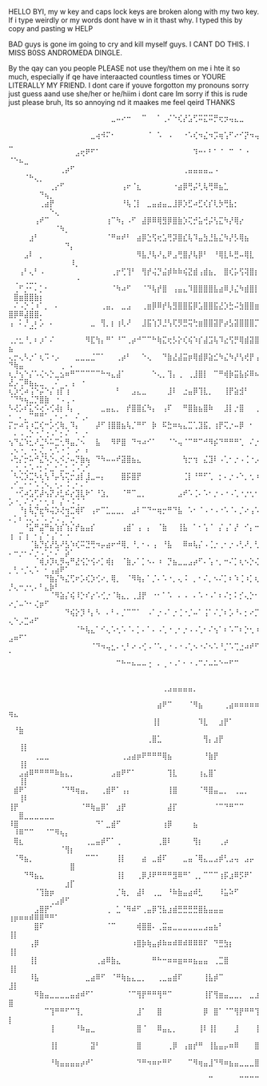 HELLO BYI, my w key and caps lock keys are broken along with my two key. If i type weirdly or my words dont have w in it thast why. I typed this by copy and pasting w HELP


BAD guys is gone im going to cry and kill myself guys. I CANT DO THIS. I MISS B0SS ANDROMEDA DINGLE.


By the qay can you people PLEASE not use they/them on me i hte it so much, especially if qe have interaacted countless times or YOURE LITERALLY MY FRIEND. I dont care if youve forgotton my pronouns sorry just guess aand use she/her or he/hiim i dont care Im sorry if this is rude just please bruh, Its so annoying nd it maakes me feel qeird THANKS



⠀⠀⠀⠀⠀⠀⠀⠀⠀⠀⠀⠀⠀⠀⠀⠀⠀⠀⠀⠀⣀⠤⠔⠒⠀⠀⠉⠀⠀⠁⢀⠌⠑⢎⡜⣡⢋⠭⣍⠭⡛⢖⡲⢤⣄⣀⠀⠀⠀⠀⠀⠀⠀⠀⠀⠀⠀⠀⠀⠀⠀⠀⠀⠀⠀
⠀⠀⠀⠀⠀⠀⠀⠀⠀⠀⠀⠀⠀⠀⠀⠀⣀⢴⠺⠍⠂⠀⠀⠀⠀⠀⠀⠈⠀⠡⠀⠠⠀⠀⠐⠡⢎⠲⣌⠲⡩⢶⢡⠋⠔⠊⡝⠲⢤⣀⠀⠀⠀⠀⠀⠀⠀⠀⠀⠀⠀⠀⠀⠀⠀
⠀⠀⠀⠀⠀⠀⠀⠀⠀⠀⠀⠀⠀⣠⢖⠟⠋⠁⠀⠀⠀⠀⠀⠀⠀⠀⠀⠀⠀⠀⠀⠀⠀⠀⠀⠀⠹⠒⠂⠃⠁⠈⠀⠉⠀⠁⠐⠀⠀⠈⠑⠦⣀⠀⠀⠀⠀⠀⠀⠀⠀⠀⠀⠀⠀
⠀⠀⠀⠀⠀⠀⠀⠀⠀⠀⢀⡴⠋⠀⠀⠀⠀⠀⠀⠀⠀⠀⠀⠀⠀⠀⠀⠀⠀⠀⠀⠀⠀⠀⢀⣤⣤⣤⣤⣀⠠⠀⠀⠀⠀⠀⠀⠀⠀⠀⠀⠀⠈⠓⢄⡀⠀⠀⠀⠀⠀⠀⠀⠀⠀
⠀⠀⠀⠀⠀⠀⠀⠀⢀⡔⠋⠀⠀⠀⠀⠀⠀⠀⠀⠀⠀⠀⢠⠖⠈⣆⠀⠀⠀⠀⠀⠀⠐⣴⡿⢛⡬⢃⢧⢛⠿⣦⣁⠀⠀⠀⠀⠀⠀⠀⠀⠀⠀⠀⠀⠙⢦⡀⠀⠀⠀⠀⠀⠀⠀
⠀⠀⠀⠀⠀⠀⢀⣴⡟⠀⠀⠀⠀⠀⠀⠀⠀⠀⠀⠀⠀⠀⠘⢧⢈⡇⠀⣀⣤⣴⣤⣀⣸⡿⡱⣋⠴⣋⢎⡎⢇⡳⢛⣧⡂⠀⠀⠀⠀⠀⠀⠀⠀⠀⠀⠀⠀⠑⢄⠀⠀⠀⠀⠀⠀
⠀⠀⠀⠀⠀⢠⠞⠉⠀⠀⠀⠀⠀⠀⠀⠀⠀⠀⠀⢰⠉⠳⡄⠠⠋⠀⣼⡿⠿⢿⣻⡿⣿⣷⡱⢍⡚⣥⢚⡬⢣⣍⠳⡜⢿⡔⠀⠀⠀⠀⠀⠀⠀⠀⠀⠀⠀⠀⠈⠳⡀⠀⠀⠀⠀
⠀⠀⠀⠀⣰⠃⠀⠀⠀⠀⠀⠀⠀⠀⠀⠀⠀⠀⠀⠈⠛⠶⠞⠃⠀⣴⡿⣑⢫⢖⣡⢛⡽⣿⣎⢧⠹⣤⣳⣘⣧⣌⠳⡜⡣⢿⣦⠀⠀⠀⠀⠀⠀⠀⠀⠀⠀⠀⠀⠀⠙⡄⠀⠀⠀
⠀⠀⠀⣠⠇⠀⡀⠀⠀⠀⠀⠀⠀⠀⠀⠀⠀⠀⠀⠀⠀⠀⠀⠀⠀⠻⣧⡘⢧⠜⣄⠟⣠⢛⣿⡜⢧⡿⠃⠀⠘⢿⣇⠧⣛⠤⢿⣇⠀⠀⠀⠀⠀⠀⠀⠀⠀⠀⠀⠀⠀⠸⡀⠀⠀
⠀⠀⢠⠃⢄⠃⠠⠀⠀⠀⠀⠀⠀⠀⠀⠀⠀⠀⠀⠀⢀⡖⢋⢹⠃⠀⢻⡞⢬⡙⣬⡾⠷⠷⢮⣝⣾⢠⣾⣦⡀⠀⣿⢎⡥⢫⢽⣿⡆⠀⢀⠀⢀⣀⡀⠀⠀⠀⠀⠀⠀⠀⠐⠀⠀
⠀⢀⠋⡐⠂⠄⡁⠂⠀⠀⠀⠀⠀⠀⠀⠀⠀⠀⠀⠀⠈⠳⠴⠋⠀⠀⠈⠙⢧⡞⣿⠀⢠⣤⣄⠹⣿⣿⣿⣿⣧⣴⠿⡸⣌⠳⣾⣿⡇⠀⣿⣶⣿⣿⣷⡆⠀⠀⠀⠀⠀⠀⠀⠀⠀
⠀⠌⠠⡑⢈⠰⠁⡀⠀⠄⠀⠀⠀⠀⠀⠀⠀⠀⢀⣤⡀⠀⣀⣠⠀⠀⢀⣶⡿⠿⡞⢧⣻⣿⣿⣯⡿⣡⣿⣿⣯⣜⡱⣓⠬⣳⣿⣿⣶⣿⡿⠿⣼⣿⣿⠄⠀⠀⠀⠀⠀⠀⠀⠀⠀
⢠⠀⠅⡘⢀⠆⡡⠀⠄⠀⠀⠀⠀⠀⠀⠀⣀⠀⢻⡀⡆⢰⢇⠜⠀⠀⣸⣯⢱⡹⣘⢣⢏⡻⣛⢭⢓⣶⣿⣿⣽⡟⡴⣣⣽⣿⣿⣿⡉⠀⠀⠀⠀⠉⠁⠀⠀⠀⠀⠀⠀⠀⠀⠀⠀
⢀⡐⣂⠘⡀⠆⡰⠁⠌⠀⠀⠀⠀⠀⠀⠻⣏⢳⡄⠛⠁⠘⠉⢀⡴⠚⠉⠉⠓⢷⣍⢖⡣⡕⢎⢮⠱⡎⣼⣩⢧⠹⣔⢫⡛⢿⣾⣽⣿⣦⠀⠀⠀⠀⠀⠀⠀⠀⠀⠀⠀⠀⠀⠀⠀
⢄⡒⢄⠣⡐⠁⢆⠩⠐⡠⠀⠀⠀⣀⣀⣀⣈⠉⠁⠀⠀⢀⡴⠃⠀⠀⠑⢄⠀⠀⠙⣷⣜⣼⣭⡶⢿⣾⡿⣵⣊⠳⣌⠳⡜⢣⢞⡟⢠⠙⢷⣤⠀⠀⠀⠀⠀⠀⠀⢀⠀⠄⠀⠀⠀
⢆⡘⢢⠑⡌⠡⢌⠢⡑⣀⣢⠶⠛⠉⠉⠉⠉⠉⠓⠲⣄⣼⠁⠀⠀⠀⠀⠀⠑⢄⡀⢹⡄⢀⠀⢀⣸⣿⡇⠀⠉⠛⢾⡷⣭⣧⡮⠿⠦⣜⡠⢉⠿⣦⣄⣀⠀⠀⠌⠀⡀⢠⠀⠐⠀
⢆⡱⢊⠴⢨⠑⡬⠑⡌⢰⡏⢰⠀⠀⠀⠀⠀⠀⠀⠀⠀⠃⠀⠀⣠⣄⣀⠀⠀⠀⠀⣸⠇⠀⣐⣤⡿⢹⣇⡀⠀⠀⢸⡟⣵⣺⠃⠀⠀⠈⠙⠳⢦⣈⡙⣿⣷⠀⠐⠠⢀⠠⠀⠀⠀
⠣⢜⡡⠎⣅⠪⢔⠡⢊⢼⡆⠸⡄⠀⠀⠀⠀⠀⣀⣤⣄⡀⠀⡞⣿⣿⣎⠳⡄⠀⢠⠏⠀⠀⠛⣿⣷⣦⣿⠷⠀⠀⣸⡇⡐⣿⠀⠀⢀⠂⠀⠄⡀⠉⠛⠛⠁⡀⠂⠄⠂⠀⠌⢀⠄
⡍⡒⠴⢩⠰⣉⢎⠒⡡⢊⢷⡀⠹⡄⠀⠀⠀⡼⠋⢸⣿⣿⣦⢧⡈⠛⠋⠀⡷⠀⠯⣓⠶⢦⣄⣉⢁⣹⣯⡀⢰⡟⢍⡐⠤⡿⠀⠂⠀⠀⠄⠠⢀⡑⠐⡈⢐⠠⠁⡂⠌⠀⠂⢀⠂
⢢⠙⣌⠱⣂⠜⣈⠣⠥⣉⢂⠻⣤⡈⠢⠀⠀⣧⠀⠀⠻⠟⣿⠀⠙⠲⠴⠊⠁⠀⠀⠈⠑⢤⠈⠉⠛⠉⠚⠻⡮⠙⠛⠛⠛⢁⠀⠌⡐⢀⠢⠐⡀⠐⡂⢌⡀⢂⠡⠐⢈⠀⠔⠀⠆
⠠⢓⡌⡒⠥⠚⣌⠣⡑⢄⠪⡐⠤⡙⣷⢦⠀⠙⠳⠤⠤⠞⣽⣿⣦⣄⠀⠀⠀⠀⠀⠀⠀⠀⢳⡒⢲⠀⣌⣹⠇⠠⢁⠂⡐⠠⢈⠐⡠⢀⠐⡀⢂⠡⠐⡂⠌⣀⠂⣁⠂⢈⠠⢁⠊
⠀⠣⢌⡱⣉⠣⢆⢣⠘⡤⢣⢍⡒⣰⡇⣸⣀⠤⡄⠀⠀⠀⣿⡯⣿⡟⠀⠀⠀⠀⠀⠀⠀⠀⢈⡇⠘⠛⠋⢁⠀⡂⠄⡐⠠⠑⡀⢂⠰⢀⠊⣀⠂⠂⠡⢈⠢⡀⢂⠄⠨⢀⠂⠄⠁
⠀⠐⢊⠴⣡⢋⡼⢢⡝⡰⣃⠮⡔⣹⣇⠗⠁⠘⣱⡀⠀⠀⠈⠛⠉⣀⡀⠀⠀⠀⠀⠀⠀⣠⠞⠡⢈⠄⠡⠂⡐⠠⠐⠠⢁⠐⡐⢂⠂⡡⠐⡀⠌⡐⢁⠂⢂⠰⠀⡌⠐⠨⢈⠈⠀
⠀⠀⠘⡆⢧⡙⣖⠳⢬⡱⢜⢲⣉⢾⠏⠀⢠⠖⠉⣁⣀⣀⡀⠀⣠⠇⠉⠙⠒⢶⡒⠛⠙⣧⠀⠡⠂⠈⠠⠐⠠⠐⠡⠈⠄⡈⠔⢠⠡⠄⡁⠆⠡⢄⠡⠈⠄⡐⠠⢀⠉⡐⠀⠀⠀
⠀⠀⠀⠘⣥⠛⣬⠛⣦⢱⡎⢱⡌⡞⣦⣤⡎⠀⠀⠀⠀⠀⢠⣾⠁⢠⠀⡄⠀⠈⣷⠀⠀⢸⣧⠀⠁⠂⢡⠈⠀⡌⢠⠁⡜⠀⠊⡄⠒⢰⠀⡍⢰⠀⠂⡌⠐⢠⠁⠂⠐⠀⠀⠀⠀
⠀⠀⠀⠀⠈⣧⡙⣎⡜⣣⠜⣣⠱⢎⠭⣙⢛⠲⡤⣴⠖⠚⢿⡀⠘⡀⠂⠄⢠⠀⠘⣧⠀⠀⠿⠶⢧⡌⠠⢈⡐⢀⠂⡐⠠⢃⠜⡀⢃⠄⠒⡐⠂⠌⡐⠠⢁⠂⠌⠀⡵⠁⠀⠀⠀
⠀⠀⠀⠀⠀⠈⢾⡰⡹⢆⡻⢤⠛⣜⢪⡑⢪⠔⡁⢾⡆⠀⠈⣷⡠⠁⡁⠢⠄⠰⠀⡙⣦⣀⣀⣠⡴⠋⠄⢡⠐⡀⠒⠌⡁⢆⠢⡑⢌⡀⢃⠐⡈⢄⠡⠀⠂⢠⣴⠟⠁⠀⠀⠀⠀
⠀⠀⠀⠀⠀⠀⠀⠙⣷⡌⠳⣌⢋⠖⡡⢎⡱⢊⠔⡀⢿⡀⠀⠈⠻⢷⡄⠁⡈⠄⠡⠐⡀⢄⠨⠀⡀⠂⠌⡀⠢⠌⡁⠆⠱⢈⠰⡁⢆⡘⢄⠒⡐⢂⠄⠃⣄⡷⠃⠀⠀⠀⠀⠀⠀
⠀⠀⠀⠀⠀⠀⠀⠀⠈⠻⣵⡌⢮⠸⡑⠎⡔⠡⢊⡐⠈⢷⣄⡀⢀⣸⡟⠀⠐⠂⠁⠡⠀⠄⠠⠀⠄⠡⠐⠠⠁⠆⠌⡂⠅⡊⢄⡑⠂⠔⡈⠤⠑⠂⢌⡶⠋⠀⠀⠀⠀⠀⠀⠀⠀
⠀⠀⠀⠀⠀⠀⠀⠀⠀⠀⠀⠙⢮⡕⡹⠘⡄⠣⠀⠄⠃⠄⡈⠉⠉⠁⠀⠠⠁⡐⠠⠁⡐⢈⠐⡈⠤⠁⢨⠁⠌⡈⠆⡡⠘⠄⡂⠔⡉⢄⠑⡠⣉⠴⠋⠀⠀⠀⠀⠀⠀⠀⠀⠀⠀
⠀⠀⠀⠀⠀⠀⠀⠀⠀⠀⠀⠀⠀⠈⠓⢧⣄⠁⠊⢄⠡⢂⠡⠈⠄⡁⠄⠁⠄⠠⢁⠐⢀⠂⡐⠠⠠⢁⠂⠌⢢⠁⠆⠡⠉⠆⡑⢂⠰⣠⠶⠋⠁⠀⠀⠀⠀⠀⠀⠀⠀⠀⠀⠀⠀
⠀⠀⠀⠀⠀⠀⠀⠀⠀⠀⠀⠀⠀⠀⠀⠀⠈⠙⠲⢤⣂⠄⢂⠃⠔⠠⢊⠠⠈⠡⢀⠐⠠⠐⠠⢁⠢⠐⠌⠢⠡⠘⡈⠡⢉⣐⠴⠞⠋⠁⠀⠀⠀⠀⠀⠀⠀⠀⠀⠀⠀⠀⠀⠀⠀
⠀⠀⠀⠀⠀⠀⠀⠀⠀⠀⠀⠀⠀⠀⠀⠀⠀⠀⠀⠀⠀⠉⠓⠒⠦⠤⠤⢐⠀⠄⢀⠐⠠⠁⠂⠐⠠⠉⠌⠤⠥⠑⠒⠋⠉⠀⠀⠀⠀⠀⠀⠀⠀⠀⠀⠀⠀⠀⠀⠀⠀⠀⠀⠀⠀


⠀⠀⠀⠀⠀⠀⠀⠀⠀⠀⠀⠀⠀⠀⠀⠀⠀⠀⠀⠀⠀⠀⠀⠀⠀⠀⠀⠀⠀⠀⢀⣠⣤⣤⣤⣤⡀⠀⠀⠀⠀⠀⠀⠀⠀⠀⠀⠀⠀⠀⠀⠀⠀⠀⠀⠀⠀⠀⠀⠀⠀⠀
⠀⠀⠀⠀⠀⠀⠀⠀⠀⠀⠀⠀⠀⠀⠀⠀⠀⠀⠀⠀⠀⠀⠀⠀⠀⠀⠀⠀⠀⣴⠟⠉⠀⠀⠀⠈⠻⣦⠀⠀⠀⠀⢀⣴⠶⠶⠶⠶⠶⢶⣄⠀⠀⠀⠀⠀⠀⠀⠀⠀⠀⠀
⠀⠀⠀⠀⠀⠀⠀⠀⠀⠀⠀⠀⠀⠀⠀⠀⠀⠀⠀⠀⠀⠀⠀⠀⠀⠀⠀⠀⢸⡇⠀⠀⠀⠀⠀⠀⠀⠹⣇⠀⠀⣰⡟⠁⠀⠀⠀⠀⠀⠀⠘⣷⠀⠀⠀⠀⠀⠀⠀⠀⠀⠀
⠀⠀⠀⠀⠀⠀⠀⠀⠀⠀⠀⠀⠀⠀⠀⠀⠀⠀⠀⠀⠀⠀⠀⠀⠀⠀⠀⢀⣿⣁⠀⠀⠀⠀⠀⠀⠀⠀⢻⡄⣰⡟⠀⠀⠀⠀⠀⠀⠀⠀⠀⢸⡇⠀⠀⠀⠀⠀⠀⠀⠀⠀
⠀⠀⠀⠀⠀⢀⣀⣀⠀⠀⠀⠀⠀⠀⠀⠀⠀⠀⠀⠀⠀⠀⢀⣠⣴⡶⠟⠛⠛⠛⢿⣦⠀⠀⠀⠀⠀⠀⠘⣷⡟⠀⠀⠀⠀⠀⠀⠀⠀⠀⠀⢸⡇⠀⠀⠀⠀⠀⠀⠀⠀⠀
⠀⠀⣠⣴⠿⠛⠛⠛⠛⠷⣦⣄⡀⠀⠀⠀⠀⠀⠀⠀⣠⣶⠟⠋⠁⠀⠀⠀⠀⠀⠀⢹⣇⠀⠀⠀⠀⢰⣄⣿⠁⠀⠀⠀⠀⠀⠀⠀⠀⠀⠀⢸⡇⠀⠀⠀⠀⠀⠀⠀⠀⠀
⠀⣾⠟⠁⠀⠀⠀⠀⠀⠀⠈⠙⠻⢶⣤⡀⠀⠀⢀⣾⠟⠁⢠⡄⠀⠀⠀⠀⠀⠀⠀⢸⣿⠀⠀⠀⠀⠈⠻⣿⣤⣀⡀⠀⢀⣀⡀⠀⠀⠀⠀⢸⠇⠀⠀⠀⠀⠀⠀⠀⠀⠀
⢸⡟⠀⠀⠀⠀⠀⠀⠀⠀⠀⠀⠀⠀⠈⠛⢷⣤⡿⠁⠀⣰⡟⠀⠀⠀⠀⠀⠀⠀⠀⣼⡏⠀⠀⠀⠀⠀⠀⠀⠈⠉⠙⠛⠉⠉⠀⠀⠀⠀⠀⣿⣀⣀⣀⣀⣀⣀⠀⠀⠀⠀
⠸⣿⠀⠀⠀⠀⠀⠀⠀⠀⠀⠀⠀⠀⠀⠀⠀⠙⠁⣀⣾⠋⠀⠀⠀⠀⠀⠀⠀⠀⢰⡿⠀⠀⠀⠀⣦⠀⠀⠀⠀⠀⠀⠀⠀⠀⠀⠀⠀⠀⠸⠿⠉⠉⠀⠀⠈⠉⠻⢦⡄⠀
⠀⢿⣆⠀⠀⠀⠀⠀⠀⠀⠀⠀⠀⠀⠀⢀⣀⣤⡾⠋⠁⢀⠀⠀⠀⠀⠀⠀⠀⢀⣿⠇⠀⠀⠀⠀⢻⡆⠀⠀⠀⢀⡴⠀⠀⠀⠀⠀⠀⠀⠀⠀⠀⠀⠀⠀⠀⠀⠀⠈⢻⡆
⠀⠈⠻⣦⡀⠀⠀⠀⠀⠀⠀⠀⠀⠀⠀⠉⠉⠁⠀⠀⠀⢸⡇⠀⠀⠀⣴⠀⣀⣾⠏⠀⠀⠀⣀⣤⠈⢿⣄⣀⣠⡾⢃⣠⢤⠀⣠⡤⠀⠀⠀⠀⠀⠀⠀⠀⠀⠀⠀⠀⠀⣿
⠀⠀⠀⠙⠻⣦⣄⠀⠀⠀⠀⠀⠀⠀⠀⠀⠀⠀⠀⠀⠀⢸⡇⠀⠀⢀⡿⡸⠟⠛⠛⠛⣻⠿⠛⠁⢀⡀⠉⠉⠉⢰⡯⣰⠿⡫⠟⠁⠀⠀⠀⠀⠀⠀⠀⠀⠀⠀⠀⠀⣰⡏
⠀⠀⠀⠀⠀⠈⢹⣷⡶⠀⠀⠀⠀⠀⠀⠀⠀⠀⠀⠀⠀⡈⢷⡀⠀⣼⠇⠀⢀⣀⠀⠘⠷⣷⣤⣴⠾⣃⠀⠀⠀⠸⣥⠵⠋⠀⠀⠀⠀⠀⠀⠀⠀⠀⠀⠀⠀⢀⣠⡾⠋⠀
⠀⠀⠀⠀⠀⣠⣿⡟⠁⠀⠀⠀⠀⠀⠀⠀⠀⠀⠀⢀⠀⣁⠈⠻⠾⠋⢀⣤⡿⢙⣧⣰⣾⣛⣛⣛⣛⣿⣧⣤⣤⣤⠀⠀⠀⠀⠀⠀⠀⢰⡶⠶⠶⠾⠿⠿⠛⠛⠁⠀⠀⠀
⠀⠀⠀⠀⠀⣿⠏⠀⠀⠀⠀⠀⠀⠀⠀⠀⠀⠀⠀⠈⠉⠀⠀⠀⠀⢾⣿⣿⠄⢀⣭⣤⣀⣀⣀⣀⣀⣀⣠⣤⣦⠃⠀⠀⠀⠀⠀⠀⠀⢸⡇⠀⠀⠀⠀⠀⠀⠀⠀⠀⠀⠀
⠀⠀⠀⠀⢠⡿⠀⠀⠀⠀⠀⠀⠀⠀⠀⠀⠀⠀⠀⠀⠀⠀⠀⠀⠰⣿⡷⢷⣤⡾⠷⠶⠾⠿⠾⠿⠿⠿⠏⠀⠙⣛⣳⡆⠀⠀⠀⠀⠀⢸⡇⠀⠀⠀⠀⠀⠀⠀⠀⠀⠀⠀
⠀⠀⠀⠀⢸⡇⠀⠀⠀⠀⠀⠀⠀⠀⠀⠀⠀⢀⣴⠿⣷⣄⠀⠀⠀⠀⠀⠀⠛⠓⠒⠶⠶⣶⠶⠶⣦⣤⣤⠀⢀⣉⣿⠀⠀⠀⠀⠀⠀⢸⡇⠀⠀⠀⠀⠀⠀⠀⠀⠀⠀⠀
⠀⠀⠀⠀⠸⣧⠀⠀⠀⠀⠀⠀⠀⠀⠀⣀⣴⠿⠋⠀⠈⠛⢷⣦⣄⣀⡀⠀⠀⢀⣀⣤⣾⠏⠀⠀⠀⠀⢸⣧⡾⠉⠀⠀⠀⠀⠀⠀⠀⣸⡇⠀⠀⠀⠀⠀⠀⠀⠀⠀⠀⠀
⠀⠀⠀⠀⠀⠻⣷⣤⣀⣀⣀⣀⣤⣴⠾⠋⠁⠀⠀⠀⠀⠀⠀⠈⠉⢻⡟⠛⠛⢻⠛⠉⠀⠀⠀⠀⠀⠀⢸⡏⢻⣶⣤⣀⣀⡀⠀⣀⣰⣿⠀⠀⠀⠀⠀⠀⠀⠀⠀⠀⠀⠀
⠀⠀⠀⠀⠀⠀⠀⠉⢹⠛⠛⠋⠉⢹⡀⠀⠀⠀⠀⠀⠀⠀⠀⠀⠀⣸⠁⠀⠀⣿⠀⠀⠀⠀⠀⠀⠀⠀⡿⠀⣿⠁⠈⠉⢻⡟⠛⠛⢹⡇⠀⠀⠀⠀⠀⠀⠀⠀⠀⠀⠀⠀
⠀⠀⠀⠀⠀⠀⠀⠀⢸⠀⠀⠀⠀⠘⠷⣤⣀⠀⠀⠀⠀⠀⠀⠀⠀⣿⠈⠀⠀⠿⣤⣄⡀⠀⠀⠀⠀⢸⠇⢸⡇⠀⠀⠀⣸⠀⠀⠀⢸⠀⠀⠀⠀⠀⠀⠀⠀⠀⠀⠀⠀⠀
⠀⠀⠀⠀⠀⠀⠀⠀⢸⡇⠀⠀⠀⠀⠀⠀⣽⠃⠀⠀⠀⠀⠀⠀⠀⣿⠀⠀⠀⠀⠀⢀⡿⠀⢠⣶⡞⠛⠀⢸⣧⣤⡤⠶⠿⠀⠀⠀⣿⠀⠀⠀⠀⠀⠀⠀⠀⠀⠀⠀⠀⠀
⠀⠀⠀⠀⠀⠀⠀⠀⠘⢷⣤⣤⣤⣤⡴⠞⠁⠀⠀⠀⠀⠀⠀⠀⠀⠙⠛⠲⠶⠖⠛⠋⠀⠀⠀⠉⠻⢶⣤⣸⠙⠻⠶⣦⣤⣀⣀⣀⣿⠀⠀⠀⠀⠀⠀⠀⠀⠀⠀⠀⠀⠀
⠀⠀⠀⠀⠀⠀⠀⠀⠀⠀⠀⠀⠀⠀⠀⠀⠀⠀⠀⠀⠀⠀⠀⠀⠀⠀⠀⠀⠀⠀⠀⠀⠀⠀⠀⠀⠀⠀⠀⠉⠀⠀⠀⠀⠀⠉⠉⠉⠉⠀⠀⠀⠀⠀⠀⠀⠀⠀⠀⠀⠀⠀
